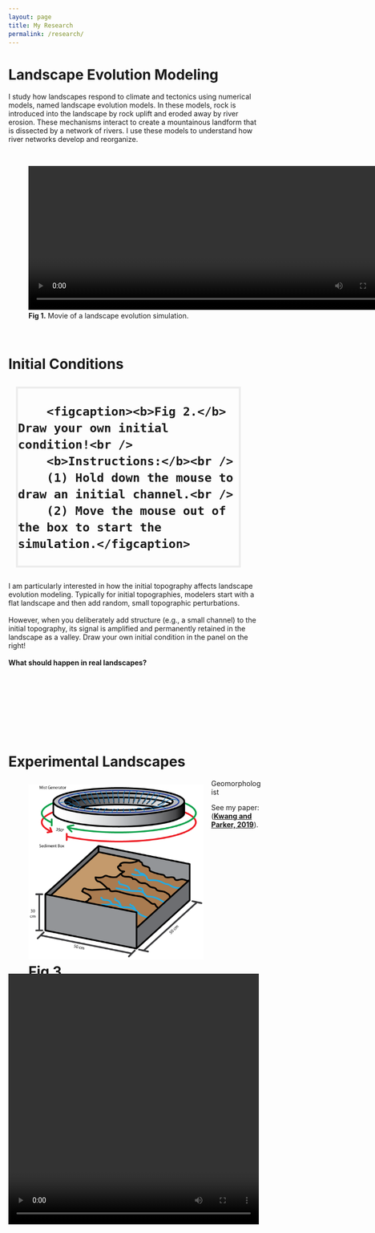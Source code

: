 ```yaml
---
layout: page
title: My Research
permalink: /research/
---
```

<html>
<head>
<style>
</style>
</head>
<body>
<h1><b>Landscape Evolution Modeling </b></h1>

<p>I study how landscapes respond to climate and tectonics using numerical models, named landscape evolution models. In these models, rock is introduced into the landscape by rock uplift and eroded away by river erosion. These mechanisms interact to create a mountainous landform that is dissected by a network of rivers. I use these models to understand how river networks develop and reorganize.
</p>

<br />
<figure>
	<video width="740" height="287" controls>
	  <source src="/assets/research/lem.mp4" type="video/mp4">
	Your browser does not support the video tag.
	</video> 
	<figcaption><b>Fig 1.</b> Movie of a landscape evolution simulation.</figcaption>
</figure>

<br />

<h1><b>Initial Conditions</b>
<figure style="float: right;margin-left:15px; border:4px solid #ededed;">
		<canvas id="myCanvas" width = "350" height ="350" onmousedown="draw_on(event)" onmouseup = "draw_off(event)" onmousemove = "mouse_loc(event)" onmouseout = "start_sim(event)" onmouseover = "start_draw(event)">
		</canvas>
		<script src="/assets/js/lem.js" type="text/javascript">
		</script>
		
		<figcaption><b>Fig 2.</b> Draw your own initial condition!<br />
		<b>Instructions:</b><br />
		(1) Hold down the mouse to draw an initial channel.<br />
		(2) Move the mouse out of the box to start the simulation.</figcaption>
</figure>
</h1>
<p>
I am particularly interested in how the initial topography affects landscape evolution modeling. Typically for initial topographies, modelers start with a flat landscape and then add random, small topographic perturbations.

<br />
<br />
However, when you deliberately add structure (e.g., a small channel) to the initial topography, its signal is amplified and permanently retained in the landscape as a valley. Draw your own initial condition in the panel on the right!
<br />
<br /> 
<b>What should happen in real landscapes?</b>
</p>

<br /> 
<br /> 
<br /> 
<br /> 
<br />
<br />
<br /> 


<h1><b>Experimental Landscapes</b>
<figure alt="Grid" style="width:350px;height:350px;margin-right:15px;float:left">
<img src="/assets/research/xlm_schematic.png">
<figcaption><b>Fig 3.</b> </figcaption>
</figure>
</h1>
<p>
Geomorphologist
</p>
<p>
See my paper: (<a href="https://doi.org/10.1029/2019GL083305"><b>Kwang and Parker, 2019</b></a>).
</p>

<br /> 
<br /> 
<br /> 
<br /> 
<br /> 
<br /> 
<br /> 
<br /> 
<br /> 
<br /> 
<br /> 
<br /> 
<br /> 
<video width="500" height="500" controls>
  <source src="/assets/research/dem_animated.mp4" type="video/mp4">
Your browser does not support the video tag.
</video> 
</body>
</html>



